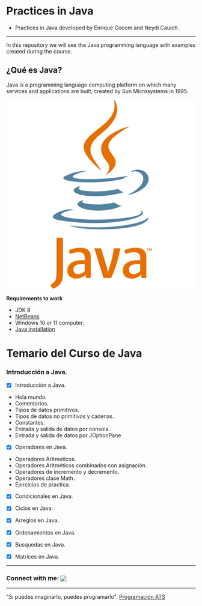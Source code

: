 # Practices in Java
- Practices in Java developed by Enrique Cocom and Neydi Cauich.
-------------------------------
In this repository we will see the Java programming language with examples created during the course.

## ¿Qué es Java?
Java is a programming language computing platform on which many services and applications are built, created by Sun Microsystems in 1995.

![Logo de Java](java%20logo.svg)

**Requirements to work**
- JDK 8
- [NetBeans](https://netbeans.apache.org/download/index.html)
- Windows 10 or 11 computer.
- [Java installation](https://youtu.be/ywqyv3m_sng)

# Temario del Curso de Java
### Introducción a Java.
- [x] Introducción a Java.
- Hola mundo.
- Comentarios.
- Tipos de datos primitivos.
- Tipos de datos no primitivos y cadenas.
- Constantes.
- Entrada y salida de datos por consola.
- Entrada y salida de datos por JOptionPane
- [x] Operadores en Java.
- Operadores Aritmeticos.
- Operadores Aritméticos combinados con asignación.
- Operadores de incremento y decremento.
- Operadores clase Math.
- Ejercicios de practica.

- [x] Condicionales en Java.
- [x] Ciclos en Java.
- [x] Arreglos en Java.
- [x] Ordenamientos en Java.
- [x] Busquedas en Java.
- [x] Matrices en Java.









-------------------------------
<h3 align="left">Connect with me: <img align="center" src="https://github.com/rajput2107/rajput2107/blob/76e87974e2abab0ff695b4f94df2a2bfbf3e3597/Assets/Handshake.gif" height="33px"/> </h3>

------------------------------

"Si puedes imaginarlo, puedes programarlo". [Programación ATS](https://www.youtube.com/@ProgramacionATS)
